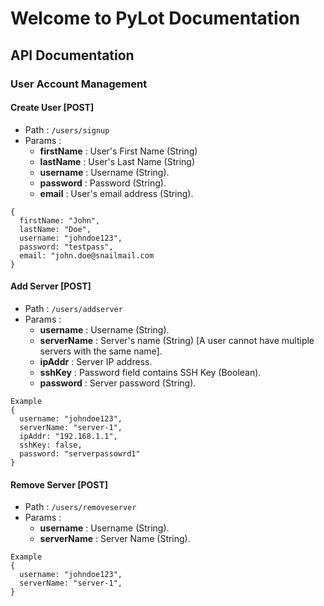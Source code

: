 # Welcome to PyLot Documentation
## API Documentation
### User Account Management
#### Create User [POST]
  * Path : `/users/signup`
  * Params :
    * <strong>firstName</strong> : User's First Name (String)
    * <strong>lastName</strong> : User's Last Name (String)
    * <strong>username</strong> : Username (String).
    * <strong>password</strong> : Password (String).
    * <strong>email</strong> : User's email address (String).
```
{
  firstName: "John",
  lastName: "Doe",
  username: "johndoe123",
  password: "testpass",
  email: "john.doe@snailmail.com
}
```

#### Add Server [POST]
  * Path : `/users/addserver`
  * Params :
    * <strong>username</strong> : Username (String).
    * <strong>serverName</strong> : Server's name (String) [A user cannot have multiple servers with the same name].
    * <strong>ipAddr</strong> : Server IP address.
    * <strong>sshKey</strong> : Password field contains SSH Key (Boolean).
    * <strong>password</strong> : Server password (String).
```
Example
{
  username: "johndoe123",
  serverName: "server-1",
  ipAddr: "192.168.1.1",
  sshKey: false,
  password: "serverpassowrd1"
}
```

#### Remove Server [POST]
  * Path : `/users/removeserver`
  * Params :
    * <strong>username</strong> : Username (String).
    * <strong>serverName</strong> : Server Name (String).
```
Example
{
  username: "johndoe123",
  serverName: "server-1",
}
```
